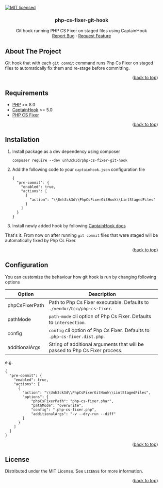 <a name="readme-top"></a>

[![MIT licensed](https://img.shields.io/badge/license-MIT-blue.svg)](https://github.com/Unh3ck3d/php-cs-fixer-git-hook/blob/main/LICENSE)

<h3 align="center">php-cs-fixer-git-hook</h3>
<p align="center">
 Git hook running PHP CS Fixer on staged files using CaptainHook
<br />
<a href="https://github.com/Unh3ck3d/php-cs-fixer-git-hook/issues">Report Bug</a>
·
<a href="https://github.com/Unh3ck3d/php-cs-fixer-git-hook/issues">Request Feature</a>
</p>

## About The Project

Git hook that with each `git commit` command runs Php Cs Fixer
on staged files to automatically fix them and re-stage before committing.

<p align="right">(<a href="#readme-top">back to top</a>)</p>

## Requirements

* [PHP](https://www.php.net/) >= 8.0
* [CaptainHook](http://captainhook.info/) >= 5.0
* [PHP CS Fixer](https://github.com/PHP-CS-Fixer/PHP-CS-Fixer)

<p align="right">(<a href="#readme-top">back to top</a>)</p>

## Installation

1. Install package as a dev dependency using composer
    ```
    composer require --dev unh3ck3d/php-cs-fixer-git-hook
    ```
2. Add the following code to your `captainhook.json` configuration file
    ```
    {
      "pre-commit": {
        "enabled": true,
        "actions": [
          {
            "action": "\\Unh3ck3d\\PhpCsFixerGitHook\\LintStagedFiles"
          }
        ]
      }
    }
    ```
3. Install newly added hook by following [CaptainHook docs](http://captainhook.info/install.html)

That's it. From now on after running `git commit` files that were staged will be
automatically fixed by Php Cs Fixer.

<p align="right">(<a href="#readme-top">back to top</a>)</p>

## Configuration

You can customize the behaviour how git hook is run by changing following options

| Option         | Description                                                                 |
|----------------|-----------------------------------------------------------------------------|
| phpCsFixerPath | Path to Php Cs Fixer executable. Defaults to `./vendor/bin/php-cs-fixer`.   |
| pathMode       | `path-mode` cli option of Php Cs Fixer. Defaults to `intersection`.         |
| config         | `config` cli option of Php Cs Fixer. Defaults to `.php-cs-fixer.dist.php`.  |
| additionalArgs | String of additional arguments that will be passed to Php Cs Fixer process. |

e.g.
```
{
  "pre-commit": {
    "enabled": true,
    "actions": [
      {
        "action": "\\Unh3ck3d\\PhpCsFixerGitHook\\LintStagedFiles",
        "options": {
            "phpCsFixerPath": "php-cs-fixer.phar",
            "pathMode": "overwrite",
            "config": ".php-cs-fixer.php",
            "additionalArgs": "-v --dry-run --diff"
        }
      }
    ]
  }
}
```

<p align="right">(<a href="#readme-top">back to top</a>)</p>

## License

Distributed under the MIT License. See `LICENSE` for more information.

<p align="right">(<a href="#readme-top">back to top</a>)</p>
